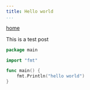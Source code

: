 ```yaml
---
title: Hello world
...
```


[home](../index.html)

This is a test post

```go
package main

import "fmt"

func main() {
	fmt.Println("hello world")
}
```

